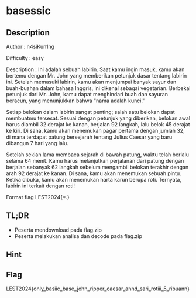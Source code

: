 # basessic
## Description

Author : n4siKun1ng

Difficulty : easy

Description :
Ini adalah sebuah labirin. Saat kamu ingin masuk, kamu akan bertemu dengan Mr. John yang memberikan petunjuk dasar tentang labirin ini. Setelah memasuki labirin, kamu akan menjumpai banyak sayur dan buah-buahan dalam bahasa Inggris, ini dikenal sebagai vegetarian. Berbekal petunjuk dari Mr. John, kamu dapat menghindari buah dan sayuran beracun, yang menunjukkan bahwa "nama adalah kunci."

Setiap belokan dalam labirin sangat penting; salah satu belokan dapat membuatmu tersesat. Sesuai dengan petunjuk yang diberikan, belokan awal harus diambil 32 derajat ke kanan, berjalan 92 langkah, lalu belok 45 derajat ke kiri. Di sana, kamu akan menemukan pagar pertama dengan jumlah 32, di mana terdapat patung bersejarah tentang Julius Caesar yang baru dibangun 7 hari yang lalu.

Setelah sekian lama membaca sejarah di bawah patung, waktu telah berlalu selama 64 menit. Kamu harus melanjutkan perjalanan dari patung dengan berjalan sebanyak 62 langkah sebelum mengambil belokan terakhir dengan arah 92 derajat ke kanan. Di sana, kamu akan menemukan sebuah pintu. Ketika dibuka, kamu akan menemukan harta karun berupa roti. Ternyata, labirin ini terkait dengan roti!

Format flag LEST2024{*.}

## TL;DR

- Peserta mendownload pada flag.zip
- Peserta melakukan analisa dan decode pada flag.zip

## Hint 


## Flag

LEST2024{only_basiic_base_john_ripper_caesar_annd_sari_rotiii_5_ribuann}
